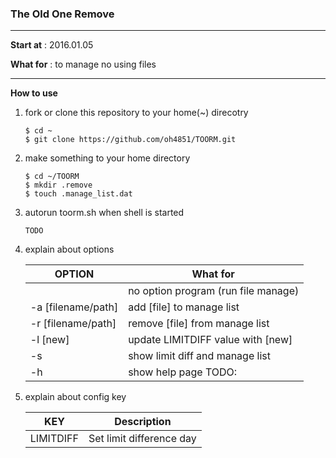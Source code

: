 ### The Old One Remove
---
__Start at__ : 2016.01.05

__What for__ : to manage no using files

---
__How to use__

1. fork or clone this repository to your home(~) direcotry
   ```
   $ cd ~
   $ git clone https://github.com/oh4851/TOORM.git
   ```

2. make something to your home directory
   ```
   $ cd ~/TOORM
   $ mkdir .remove
   $ touch .manage_list.dat
   ```

3. autorun toorm.sh when shell is started
   ```
   TODO
   ```

4. explain about options

   | OPTION | What for |
   | ------------- | ----------- |
   |  | no option program (run file manage) |
   | -a [filename/path]| add [file] to manage list |
   | -r [filename/path] | remove [file] from manage list |
   | -l [new] | update LIMITDIFF value with [new] |
   | -s | show limit diff and manage list |
   | -h | show help page TODO: |

5. explain about config key

   | KEY | Description |
   | ------------- | ----------- |
   | LIMITDIFF | Set limit difference day |
